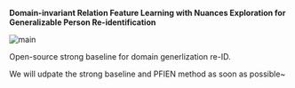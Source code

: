 **Domain-invariant Relation Feature Learning with Nuances Exploration for Generalizable Person Re-identification**

![main](C:\Users\Administrator\Desktop\main.png)

Open-source strong baseline for domain generlization re-ID.

We will udpate the strong baseline and PFIEN method as soon as possible~

